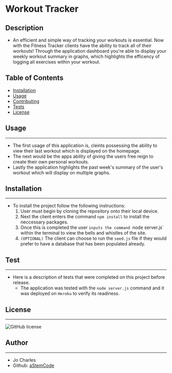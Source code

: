 # Workout Tracker

## Description
- An efficient and simple way of tracking your workouts is essential. Now with the Fitness Tracker clients have the ability to track all of their workouts! Through the application dashboard you're able to display your weekly workout summary in graphs, which highlights the efficency of logging all exercises within your workout.

## Table of Contents
* [Installation](#installation)
* [Usage](#usage)
* [Contributing](#contributors)
* [Tests](#tests)
* [License](#badges)

## Usage
***
- The first usage of this application is, cleints possessing the ability to view their last workout which is displayed on the homepage. 
- The next would be the apps ability of giving the users free reign to create their own personal workouts. 
- Lastly the application highlights the past week's summary of the user's workout which will display on multiple graphs.

## Installation
***
- To install the project follow the following instructions:
    1) User must begin by cloning the repository onto their local device. 
    2) Next the client enters the command `npm install` to install the neccessary packages. 
    3) Once this is completed the user `inputs the command `node server.js` within the terminal to view the bells and whistles of the site. 
    4) `(OPTIONAL)` The client can choose to run the `seed.js` file if they would prefer to have a database that has been populated already.

## Test
***
- Here is a description of tests that were completed on this project before release.
    - The application was tested with the `node server.js` command and it was deployed on `Heroku` to verify its readiness.

## License
***
![GitHub license](https://img.shields.io/badge/license-MIT-blue.svg)

## Author
***
- Jo Charles
- Github: [aStemCode](https://github.com/aStemCode)

